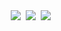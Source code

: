 <div align="center">
   <a href="https://jaechane.notion.site/Hello-Jae-Chan-118bfab1fe95401f8b0f726ed2b1f109?pvs=4" target="_blank"><img src="https://img.shields.io/badge/Notion-000000.svg?style=flat&logo=Notion&logoColor=FFFFFF"/></a>&nbsp;
   <a href="https://chanlog.blog" target="_blank"><img src="https://img.shields.io/badge/Chanlog-0C79CE.svg?style=flat&logo=Myspace&logoColor=FFFFFF"/></a>&nbsp;
   <a href="mailto:wocks3254@gmail.com" target="_blank"><img src="https://img.shields.io/badge/Gmail-EA4335.svg?style=flat&logo=Gmail&logoColor=FFFFFF"/></a>&nbsp;
</div>
